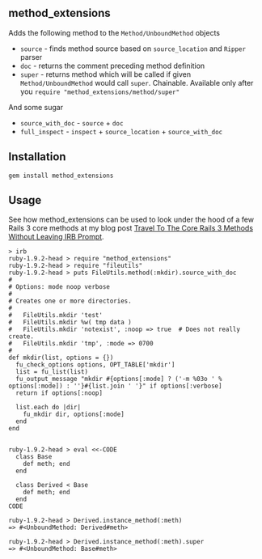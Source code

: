 ## method_extensions

Adds the following method to the `Method/UnboundMethod` objects

  * `source` - finds method source based on `source_location` and `Ripper` parser
  * `doc` - returns the comment preceding method definition
  * `super` - returns method which will be called if given `Method/UnboundMethod` would
    call `super`. Chainable. Available only after you `require "method_extensions/method/super"`

And some sugar

  * `source_with_doc` - `source` + `doc`
  * `full_inspect` - `inspect` + `source_location` + `source_with_doc`

## Installation

    gem install method_extensions

## Usage

See how method_extensions can be used to look under the hood of a few Rails 3
core methods at my blog post [Travel To The Core Rails 3 Methods Without Leaving IRB Prompt](http://dolzhenko.org/blog/?p=167).

    > irb
    ruby-1.9.2-head > require "method_extensions"
    ruby-1.9.2-head > require "fileutils"
    ruby-1.9.2-head > puts FileUtils.method(:mkdir).source_with_doc
    #
    # Options: mode noop verbose
    #
    # Creates one or more directories.
    #
    #   FileUtils.mkdir 'test'
    #   FileUtils.mkdir %w( tmp data )
    #   FileUtils.mkdir 'notexist', :noop => true  # Does not really create.
    #   FileUtils.mkdir 'tmp', :mode => 0700
    #
    def mkdir(list, options = {})
      fu_check_options options, OPT_TABLE['mkdir']
      list = fu_list(list)
      fu_output_message "mkdir #{options[:mode] ? ('-m %03o ' % options[:mode]) : ''}#{list.join ' '}" if options[:verbose]
      return if options[:noop]

      list.each do |dir|
        fu_mkdir dir, options[:mode]
      end
    end


    ruby-1.9.2-head > eval <<-CODE 
      class Base
        def meth; end
      end

      class Derived < Base
        def meth; end
      end
    CODE

    ruby-1.9.2-head > Derived.instance_method(:meth)
    => #<UnboundMethod: Derived#meth>

    ruby-1.9.2-head > Derived.instance_method(:meth).super
    => #<UnboundMethod: Base#meth>
